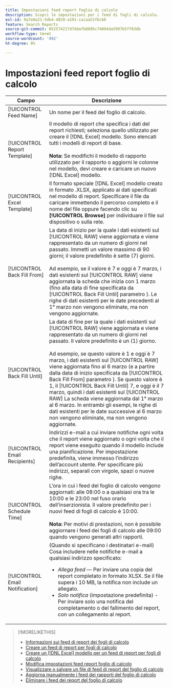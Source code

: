 ```yaml
---
title: Impostazioni feed report foglio di calcolo
description: Scopri le impostazioni per i feed di fogli di calcolo.
exl-id: 9a7e0a21-5db4-4829-a191-cacaa51f6cb6
feature: Search Reports
source-git-commit: 052574217d7ddafb8895c74094da5997b5ff83db
workflow-type: tm+mt
source-wordcount: '492'
ht-degree: 0%

---
```


# Impostazioni feed report foglio di calcolo

| Campo | Descrizione |
|---|---|
| [!UICONTROL Feed Name] | Un nome per il feed del foglio di calcolo. |
| [!UICONTROL Report Template] | Il modello di report che specifica i dati del report richiesti; seleziona quello utilizzato per creare il [!DNL Excel] modello. Sono elencati tutti i modelli di report di base.<br><br><b>Nota:</b> Se modifichi il modello di rapporto utilizzato per il rapporto o aggiorni le colonne nel modello, devi creare e caricare un nuovo [!DNL Excel] modello. |
| [!UICONTROL Excel Template] | Il formato speciale [!DNL Excel] modello creato in formato .XLSX, applicato ai dati specificati nel modello di report. Specificare il file da caricare immettendo il percorso completo e il nome del file oppure facendo clic su <b>[!UICONTROL Browse]</b> per individuare il file sul dispositivo o sulla rete. |
| [!UICONTROL Back Fill From] | La data di inizio per la quale i dati esistenti sul [!UICONTROL RAW] viene aggiornata e viene rappresentato da un numero di giorni nel passato. Immetti un valore massimo di 90 giorni; il valore predefinito è sette (7) giorni.<br><br>Ad esempio, se il valore è 7 e oggi è 7 marzo, i dati esistenti sul [!UICONTROL RAW] viene aggiornata la scheda che inizia con 1 marzo (fino alla data di fine specificata da [!UICONTROL Back Fill Until] parametro ). Le righe di dati esistenti per le date precedenti al 1° marzo non vengono eliminate, ma non vengono aggiornate. |
| [!UICONTROL Back Fill Until] | La data di fine per la quale i dati esistenti sul [!UICONTROL RAW] viene aggiornata e viene rappresentato da un numero di giorni nel passato. Il valore predefinito è un (1) giorno.<br><br>Ad esempio, se questo valore è 1 e oggi è 7 marzo, i dati esistenti sul [!UICONTROL RAW] viene aggiornata fino al 6 marzo (e a partire dalla data di inizio specificata da [!UICONTROL Back Fill From] parametro ). Se questo valore è 1, il [!UICONTROL Back Fill Until] 7, e oggi è il 7 marzo, quindi i dati esistenti sul [!UICONTROL RAW] La scheda viene aggiornata dal 1° marzo al 6 marzo. In entrambi gli esempi, le righe di dati esistenti per le date successive al 6 marzo non vengono eliminate, ma non vengono aggiornate. |
| [!UICONTROL Email Recipients] | Indirizzi e-mail a cui inviare notifiche ogni volta che il report viene aggiornato o ogni volta che il report viene eseguito quando il modello include una pianificazione. Per impostazione predefinita, viene immesso l’indirizzo dell’account utente. Per specificare più indirizzi, separali con virgole, spazi o nuove righe. |
| [!UICONTROL Schedule Time] | L’ora in cui i feed del foglio di calcolo vengono aggiornati: alle 08:00 o a qualsiasi ora tra le 10:00 e le 23:00 nel fuso orario dell’inserzionista. Il valore predefinito per i nuovi feed di fogli di calcolo è 10:00.<br><br><b>Nota:</b> Per motivi di prestazioni, non è possibile aggiornare i feed dei fogli di calcolo alle 09:00 quando vengono generati altri rapporti. |
| [!UICONTROL Email Notification] | (Quando si specificano i destinatari e-mail) Cosa includere nelle notifiche e-mail a qualsiasi indirizzo specificato:<ul><li><i>Allega feed</i> — Per inviare una copia del report completato in formato XLSX. Se il file supera i 10 MB, la notifica non include un allegato.</li><li><i>Solo notifica</i> (impostazione predefinita) - Per inviare solo una notifica del completamento o del fallimento del report, con un collegamento al report.</li></ul> |

>[!MORELIKETHIS]
>
>* [Informazioni sui feed di report dei fogli di calcolo](spreadsheet-feed-about.md)
>* [Creare un feed di report per fogli di calcolo](spreadsheet-feed-create.md)
>* [Creare un [!DNL Excel] modello per un feed di report per fogli di calcolo](spreadsheet-feed-create-excel-template.md)
>* [Modifica impostazioni feed report foglio di calcolo](spreadsheet-feed-edit.md)
>* [Visualizzare o salvare un file di feed di report del foglio di calcolo](spreadsheet-feed-view-or-save.md)
>* [Aggiorna manualmente i feed dei rapporti del foglio di calcolo](spreadsheet-feed-refresh.md)
>* [Eliminare i feed dei report del foglio di calcolo](spreadsheet-feed-delete.md)
